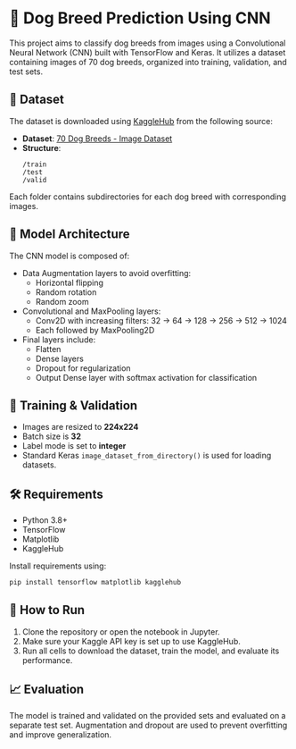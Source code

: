 # 🐶 Dog Breed Prediction Using CNN

This project aims to classify dog breeds from images using a Convolutional Neural Network (CNN) built with TensorFlow and Keras. It utilizes a dataset containing images of 70 dog breeds, organized into training, validation, and test sets.

## 📁 Dataset

The dataset is downloaded using [KaggleHub](https://github.com/KaggleHub/kagglehub) from the following source:

- **Dataset**: [70 Dog Breeds - Image Dataset](https://www.kaggle.com/datasets/gpiosenka/70-dog-breedsimage-data-set)
- **Structure**:
  ```
  /train
  /test
  /valid
  ```

Each folder contains subdirectories for each dog breed with corresponding images.

## 🧠 Model Architecture

The CNN model is composed of:

- Data Augmentation layers to avoid overfitting:
  - Horizontal flipping
  - Random rotation
  - Random zoom
- Convolutional and MaxPooling layers:
  - Conv2D with increasing filters: 32 → 64 → 128 → 256 → 512 → 1024
  - Each followed by MaxPooling2D
- Final layers include:
  - Flatten
  - Dense layers
  - Dropout for regularization
  - Output Dense layer with softmax activation for classification

## 🧪 Training & Validation

- Images are resized to **224x224**
- Batch size is **32**
- Label mode is set to **integer**
- Standard Keras `image_dataset_from_directory()` is used for loading datasets.

## 🛠️ Requirements

- Python 3.8+
- TensorFlow
- Matplotlib
- KaggleHub

Install requirements using:

```bash
pip install tensorflow matplotlib kagglehub
```

## 🚀 How to Run

1. Clone the repository or open the notebook in Jupyter.
2. Make sure your Kaggle API key is set up to use KaggleHub.
3. Run all cells to download the dataset, train the model, and evaluate its performance.

## 📈 Evaluation

The model is trained and validated on the provided sets and evaluated on a separate test set. Augmentation and dropout are used to prevent overfitting and improve generalization.
